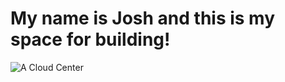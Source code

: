 # My name is Josh and this is my space for building!


![A Cloud Center](https://github.com/user-attachments/assets/43196f63-33bb-4f67-be5b-76fbaeb2ccd9)
